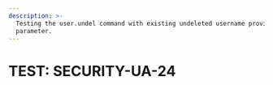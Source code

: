```yaml
---
description: >-
  Testing the user.undel command with existing undeleted username provided as -u
  parameter.
---
```


# TEST: SECURITY-UA-24


